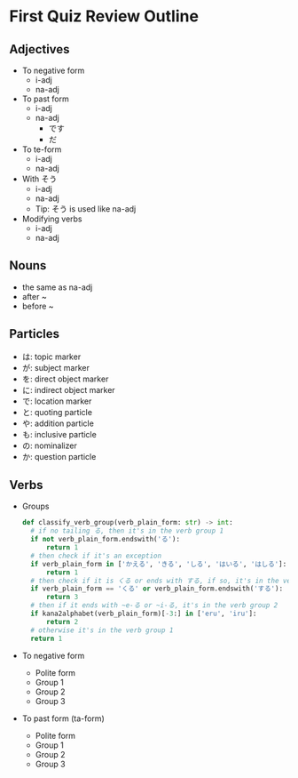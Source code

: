 # First Quiz Review Outline

## Adjectives

- To negative form
  - i-adj
  - na-adj
- To past form
  - i-adj
  - na-adj
    - です
    - だ
- To te-form
  - i-adj
  - na-adj
- With そう
  - i-adj
  - na-adj
  - Tip: そう is used like na-adj
- Modifying verbs
  - i-adj
  - na-adj

## Nouns

- the same as na-adj
- after ~
- before ~

## Particles

- は: topic marker
- が: subject marker
- を: direct object marker
- に: indirect object marker
- で: location marker
- と: quoting particle
- や: addition particle
- も: inclusive particle
- の: nominalizer
- か: question particle

## Verbs

- Groups

  ```python
  def classify_verb_group(verb_plain_form: str) -> int:
    # if no tailing る, then it's in the verb group 1
    if not verb_plain_form.endswith('る'):
        return 1
    # then check if it's an exception
    if verb_plain_form in ['かえる', 'きる', 'しる', 'はいる', 'はしる']:
        return 1
    # then check if it is くる or ends with する, if so, it's in the verb group 3
    if verb_plain_form == 'くる' or verb_plain_form.endswith('する'):
        return 3
    # then if it ends with ~e-る or ~i-る, it's in the verb group 2
    if kana2alphabet(verb_plain_form)[-3:] in ['eru', 'iru']:
        return 2
    # otherwise it's in the verb group 1
    return 1
  ```

- To negative form
  - Polite form
  - Group 1
  - Group 2
  - Group 3
- To past form (ta-form)
  - Polite form
  - Group 1
  - Group 2
  - Group 3
